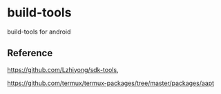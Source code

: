 # build-tools
build-tools for android

## Reference 
https://github.com/Lzhiyong/sdk-tools,

https://github.com/termux/termux-packages/tree/master/packages/aapt